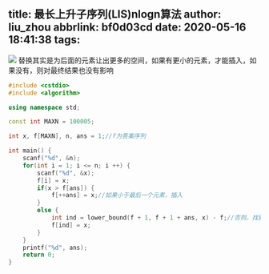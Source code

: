title: 最长上升子序列(LIS)nlogn算法
author: liu_zhou
abbrlink: bf0d03cd
date: 2020-05-16 18:41:38
tags:
---
![](https://img-blog.csdnimg.cn/20200513140620345.png?x-oss-process=image/watermark,type_ZmFuZ3poZW5naGVpdGk,shadow_10,text_aHR0cHM6Ly9ibG9nLmNzZG4ubmV0L2xpdV96aG91X3pob3U=,size_16,color_FFFFFF,t_70#pic_center)
替换其实是为后面的元素让出更多的空间，如果有更小的元素，才能插入，如果没有，则对最终结果也没有影响

```cpp
#include <cstdio>
#include <algorithm>

using namespace std;

const int MAXN = 100005;

int x, f[MAXN], n, ans = 1;//f为答案序列

int main() {
	scanf("%d", &n);
	for(int i = 1; i <= n; i ++) {
		scanf("%d", &x);
		f[i] = x;
		if(x > f[ans]) {
			f[++ans] = x;//如果小于最后一个元素，插入
		}
		else {
			int ind = lower_bound(f + 1, f + 1 + ans, x) - f;//否则，找到第一个大于等于其的元素，进行替换
			f[ind] = x;
		}
	}
	printf("%d", ans);
	return 0;
}
```